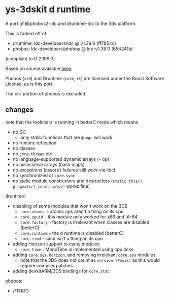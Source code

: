# ys-3dskit d runtime

A port of libphobos2-ldc and druntime-ldc to the 3ds platform.

This is forked off of
 - druntime: ldc-developers/ldc @ v1.39.0 (ff7954c)
 - phobos: ldc-developers/phobos @ ldc-v1.39.0 (654241b)

(compliant to D 2.109.0)

Based on source available [here](https://github.com/ldc-developers/ldc/tree/master/runtime).

Phobos (`std`) and Druntime (`core`, `rt`) are licensed under the Boost Software License, as is this port.

The `etc` portion of phobos is excluded.

## changes

note that the toolchain is running in betterC mode which means
- no GC
  * only stdlib functions that are `@nogc` will work
- no runtime reflection
- no classes
- no `core.thread` etc
- no language-supported dynamic arrays (`~` op)
- no associative arrays (hash maps)
- no exceptions (assert() failures still work via libc)
- no synchronized or `core.sync`
- no static module constructors and destructors (`static this()`, `pragma(crt_constructor)` works fine)

druntime:
- disabling of some modules that won't work on the 3DS
  * `core.atomic` - atomic ops aren't a thing on its cpu
  * `core.cpuid` - this module only worked for x86 and IA-64
  * `core.factory` - factory is irrelevant when classes are disabled (betterC)
  * `core.runtime` - the d runtime is disabled (betterC)
  * `core.simd` - simd isn't a thing on its cpu
- adding Horizon support to many modules
  * `core.time` - MonoTime is implemented using cpu ticks
- adding `core.sys.horizon`, and removing irrelevant `core.sys` modules
  * note that the 3DS does not count as `version (Posix)` as this would require compiler patches.
- adding devkitARM/3DS bindings for `core.stdc`

phobos:
 - //TODO
